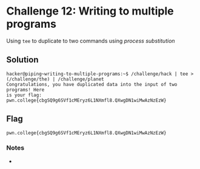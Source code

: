 # Challenge 12: Writing to multiple programs
Using `tee` to duplicate to two commands using _process substitution_
## Solution

```
hacker@piping~writing-to-multiple-programs:~$ /challenge/hack | tee >(/challenge/the) | /challenge/planet
Congratulations, you have duplicated data into the input of two programs! Here
is your flag:
pwn.college{cbgSQ9g6SVf1cMEryz6L1NXmfl8.QXwgDN1wiMwAzNzEzW}
```

## Flag
`pwn.college{cbgSQ9g6SVf1cMEryz6L1NXmfl8.QXwgDN1wiMwAzNzEzW}`
### Notes
-